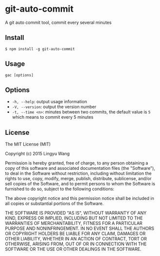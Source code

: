 # git-auto-commit

A git auto commit tool, commit every several minutes

## Install

```shell
$ npm install -g git-auto-commit
```

## Usage

```shell
gac [options]
```

## Options


* `-h, --help`: output usage information
* `-V, --version`: output the version number
* `-t, --time <n>`: minutes between two commits, the default value is `5` which means to commit every 5 minutes

## License

The MIT License (MIT)

Copyright (c) 2015 Lingyu Wang

Permission is hereby granted, free of charge, to any person obtaining a copy
of this software and associated documentation files (the "Software"), to deal
in the Software without restriction, including without limitation the rights
to use, copy, modify, merge, publish, distribute, sublicense, and/or sell
copies of the Software, and to permit persons to whom the Software is
furnished to do so, subject to the following conditions:

The above copyright notice and this permission notice shall be included in all
copies or substantial portions of the Software.

THE SOFTWARE IS PROVIDED "AS IS", WITHOUT WARRANTY OF ANY KIND, EXPRESS OR
IMPLIED, INCLUDING BUT NOT LIMITED TO THE WARRANTIES OF MERCHANTABILITY,
FITNESS FOR A PARTICULAR PURPOSE AND NONINFRINGEMENT. IN NO EVENT SHALL THE
AUTHORS OR COPYRIGHT HOLDERS BE LIABLE FOR ANY CLAIM, DAMAGES OR OTHER
LIABILITY, WHETHER IN AN ACTION OF CONTRACT, TORT OR OTHERWISE, ARISING FROM,
OUT OF OR IN CONNECTION WITH THE SOFTWARE OR THE USE OR OTHER DEALINGS IN THE
SOFTWARE.



    
       
      
